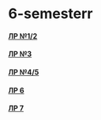 # 6-semesterr
#### <a href = https://replit.com/@Vermillionsl/LR-12#main.py> ЛР №1/2</a>

#### <a href = https://colab.research.google.com/drive/1XnqodptxitmRVxt1dYqoP-vuTU_lYVK7#scrollTo> ЛР №3</a>

#### <a href = https://colab.research.google.com/drive/1h2J7sDus_A4Uo6gAqeDXRp9Z5fua5JbG#scrollTo> ЛР №4/5</a>

#### <a href = https://colab.research.google.com/drive/1AwAJAMjqKRpG7DZ9NY6s7yn81MOsic7Z?usp> ЛР 6</a>

#### <a href = https://colab.research.google.com/drive/1sMZKiBch3Bvp2OHJRx1EvFWkbtoqKIjr?usp> ЛР 7</a>
